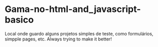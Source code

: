 # Gama-no-html-and_javascript-basico
 Local onde guardo alguns projetos simples de teste, como formulários, simpple pages, etc. Always trying to make it better!
